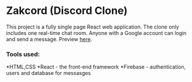 # Zakcord (Discord Clone)

This project is a fully single page React web application.
The clone only includes one real-time chat room. Anyone with a Google account can login and send a message.
Preview [here](https://zak1999.github.io/zakcord/).

### Tools used:

  *HTML,CSS
  *React - the front-end framework
  *Firebase - authentication, users and database for messasges


